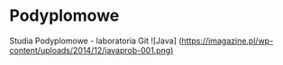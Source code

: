 # Podyplomowe
Studia Podyplomowe - laboratoria Git
![Java] ([https://imagazine.pl/wp-content/uploads/2014/12/javaprob-001.png)](https://www.google.com/imgres?imgurl=https%3A%2F%2Fupload.wikimedia.org%2Fwikipedia%2Fen%2Fthumb%2F3%2F30%2FJava_programming_language_logo.svg%2F1200px-Java_programming_language_logo.svg.png&imgrefurl=https%3A%2F%2Fen.wikipedia.org%2Fwiki%2FJava_(programming_language)&tbnid=6YsbFDSVEi3VJM&vet=12ahUKEwiy_seW85L7AhUhx4sKHWKhCaMQMygAegUIARDCAQ..i&docid=ty8cA0ylPEPayM&w=1200&h=2195&itg=1&q=java&ved=2ahUKEwiy_seW85L7AhUhx4sKHWKhCaMQMygAegUIARDCAQ)
